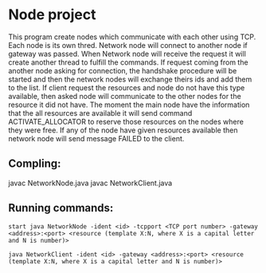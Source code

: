 # Node project

This program create nodes which communicate with each other using TCP. Each node is its own thred. Network node will connect to another node if gateway was passed. When Network node will receive the request it will create another thread to fulfill the commands. If request coming from the another node asking for connection, the handshake procedure will be started and then the network nodes will exchange theirs ids and add them to the list. If client request the resources and node do not have this type available, then asked node will communicate to the other nodes for the resource it did not have. The moment the main node have the information that the all resources are available it will send command ACTIVATE_ALLOCATOR to reserve those resources on the nodes where they were free. If any of the node have given resources available then network node will send message FAILED to the client.

## Compling:
javac NetworkNode.java
javac NetworkClient.java

## Running commands:
```
start java NetworkNode -ident <id> -tcpport <TCP port number> -gateway <address>:<port> <resource (template X:N, where X is a capital letter and N is number)>
```
```
java NetworkClient -ident <id> -gateway <address>:<port> <resource (template X:N, where X is a capital letter and N is number)>
```
